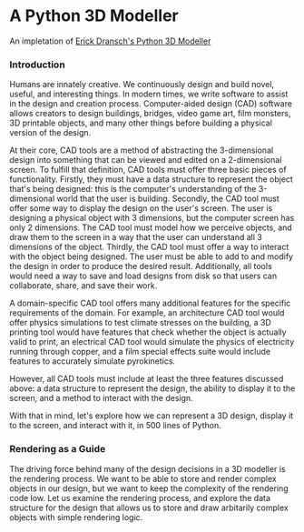 # A Python 3D Modeller

An impletation of [Erick Dransch's Python 3D Modeller](https://aosabook.org/en/500L/a-3d-modeller.html)

### Introduction

Humans are innately creative. We continuously design and build novel, useful, and interesting things. In modern times, we write software to assist in the design and creation process. Computer-aided design (CAD) software allows creators to design buildings, bridges, video game art, film monsters, 3D printable objects, and many other things before building a physical version of the design.

At their core, CAD tools are a method of abstracting the 3-dimensional design into something that can be viewed and edited on a 2-dimensional screen. To fulfill that definition, CAD tools must offer three basic pieces of functionality. Firstly, they must have a data structure to represent the object that's being designed: this is the computer's understanding of the 3-dimensional world that the user is building. Secondly, the CAD tool must offer some way to display the design on the user's screen. The user is designing a physical object with 3 dimensions, but the computer screen has only 2 dimensions. The CAD tool must model how we perceive objects, and draw them to the screen in a way that the user can understand all 3 dimensions of the object. Thirdly, the CAD tool must offer a way to interact with the object being designed. The user must be able to add to and modify the design in order to produce the desired result. Additionally, all tools would need a way to save and load designs from disk so that users can collaborate, share, and save their work.

A domain-specific CAD tool offers many additional features for the specific requirements of the domain. For example, an architecture CAD tool would offer physics simulations to test climate stresses on the building, a 3D printing tool would have features that check whether the object is actually valid to print, an electrical CAD tool would simulate the physics of electricity running through copper, and a film special effects suite would include features to accurately simulate pyrokinetics.

However, all CAD tools must include at least the three features discussed above: a data structure to represent the design, the ability to display it to the screen, and a method to interact with the design.

With that in mind, let's explore how we can represent a 3D design, display it to the screen, and interact with it, in 500 lines of Python.

### Rendering as a Guide

The driving force behind many of the design decisions in a 3D modeller is the rendering process. We want to be able to store and render complex objects in our design, but we want to keep the complexity of the rendering code low. Let us examine the rendering process, and explore the data structure for the design that allows us to store and draw arbitarily complex objects with simple rendering logic. 